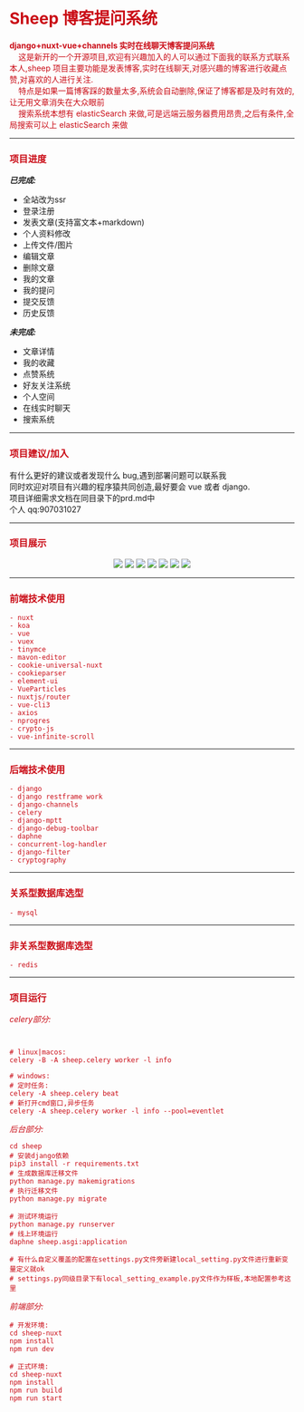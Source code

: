 # <font color=#ca0c16> Sheep 博客提问系统

**django+nuxt-vue+channels 实时在线聊天博客提问系统**
<br>
&nbsp;&nbsp;&nbsp;&nbsp;这是新开的一个开源项目,欢迎有兴趣加入的人可以通过下面我的联系方式联系本人,sheep 项目主要功能是发表博客,实时在线聊天,对感兴趣的博客进行收藏点赞,对喜欢的人进行关注.
<br>
&nbsp;&nbsp;&nbsp;&nbsp;特点是如果一篇博客踩的数量太多,系统会自动删除,保证了博客都是及时有效的,让无用文章消失在大众眼前
<br>
&nbsp;&nbsp;&nbsp;&nbsp;搜索系统本想有 elasticSearch 来做,可是远端云服务器费用昂贵,之后有条件,全局搜索可以上 elasticSearch 来做
</font>

---

### <font color=#ca0c16>项目进度</font>

**_已完成:_**

- 全站改为ssr
- 登录注册
- 发表文章(支持富文本+markdown)
- 个人资料修改
- 上传文件/图片
- 编辑文章
- 删除文章
- 我的文章
- 我的提问
- 提交反馈
- 历史反馈

**_未完成:_**

- 文章详情
- 我的收藏
- 点赞系统
- 好友关注系统
- 个人空间
- 在线实时聊天
- 搜索系统

---

### <font color=#ca0c16>项目建议/加入</font>

有什么更好的建议或者发现什么 bug,遇到部署问题可以联系我
<br>
同时欢迎对项目有兴趣的程序猿共同创造,最好要会 vue 或者 django.
<br>
项目详细需求文档在同目录下的prd.md中
<br>
个人 qq:907031027

---

### <font color=#ca0c16>项目展示</font>

<p align="center" >
<img name='register' src="https://img-blog.csdnimg.cn/20200427115631329.png?x-oss-process=image/watermark,type_ZmFuZ3poZW5naGVpdGk,shadow_10,text_aHR0cHM6Ly9ibG9nLmNzZG4ubmV0L3dlaXhpbl80MzQ4NTUwMg==,size_16,color_FFFFFF,t_70"/>

<img  name='index' src="https://img-blog.csdnimg.cn/20200427115631838.png?x-oss-process=image/watermark,type_ZmFuZ3poZW5naGVpdGk,shadow_10,text_aHR0cHM6Ly9ibG9nLmNzZG4ubmV0L3dlaXhpbl80MzQ4NTUwMg==,size_16,color_FFFFFF,t_70"/>

<img name='postings' src="https://img-blog.csdnimg.cn/20200427115631226.png?x-oss-process=image/watermark,type_ZmFuZ3poZW5naGVpdGk,shadow_10,text_aHR0cHM6Ly9ibG9nLmNzZG4ubmV0L3dlaXhpbl80MzQ4NTUwMg==,size_16,color_FFFFFF,t_70"/>

<img name='info' src="https://img-blog.csdnimg.cn/2020042711563193.png?x-oss-process=image/watermark,type_ZmFuZ3poZW5naGVpdGk,shadow_10,text_aHR0cHM6Ly9ibG9nLmNzZG4ubmV0L3dlaXhpbl80MzQ4NTUwMg==,size_16,color_FFFFFF,t_70"/>

<img name='feedback' src='https://img-blog.csdnimg.cn/20200612114143556.jpg?x-oss-process=image/watermark,type_ZmFuZ3poZW5naGVpdGk,shadow_10,text_aHR0cHM6Ly9ibG9nLmNzZG4ubmV0L3dlaXhpbl80MzQ4NTUwMg==,size_16,color_FFFFFF,t_70'>

<img name='history-feedback' src='https://img-blog.csdnimg.cn/20200612114143638.jpg?x-oss-process=image/watermark,type_ZmFuZ3poZW5naGVpdGk,shadow_10,text_aHR0cHM6Ly9ibG9nLmNzZG4ubmV0L3dlaXhpbl80MzQ4NTUwMg==,size_16,color_FFFFFF,t_70'>

<img name='my_posts' src='https://img-blog.csdnimg.cn/20200612114143590.jpg?x-oss-process=image/watermark,type_ZmFuZ3poZW5naGVpdGk,shadow_10,text_aHR0cHM6Ly9ibG9nLmNzZG4ubmV0L3dlaXhpbl80MzQ4NTUwMg==,size_16,color_FFFFFF,t_70'>
</p>

---

### <font color=#ca0c16>前端技术使用

    - nuxt
    - koa
    - vue
    - vuex
    - tinymce
    - mavon-editor
    - cookie-universal-nuxt
    - cookieparser
    - element-ui
    - VueParticles
    - nuxtjs/router
    - vue-cli3
    - axios
    - nprogres
    - crypto-js
    - vue-infinite-scroll

---

### <font color=#ca0c16>后端技术使用

    - django
    - django restframe work
    - django-channels
    - celery
    - django-mptt
    - django-debug-toolbar
    - daphne
    - concurrent-log-handler
    - django-filter
    - cryptography
---

### <font color=#ca0c16>关系型数据库选型

    - mysql

---

### <font color=#ca0c16>非关系型数据库选型

    - redis

---

### <font color=#ca0c16>项目运行

_celery部分:_

```


# linux|macos:
celery -B -A sheep.celery worker -l info

# windows:
# 定时任务:
celery -A sheep.celery beat
# 新打开cmd窗口,异步任务
celery -A sheep.celery worker -l info --pool=eventlet
```

_后台部分:_

```
cd sheep
# 安装django依赖
pip3 install -r requirements.txt
# 生成数据库迁移文件
python manage.py makemigrations
# 执行迁移文件
python manage.py migrate

# 测试环境运行
python manage.py runserver
# 线上环境运行
daphne sheep.asgi:application

# 有什么自定义覆盖的配置在settings.py文件旁新建local_setting.py文件进行重新变量定义就ok
# settings.py同级目录下有local_setting_example.py文件作为样板,本地配置参考这里
```

_前端部分:_

```
# 开发环境:
cd sheep-nuxt
npm install
npm run dev

# 正式环境:
cd sheep-nuxt
npm install
npm run build
npm run start
```

#
